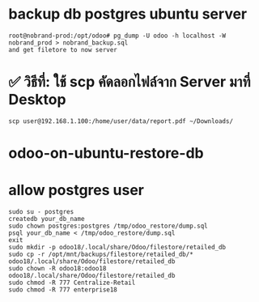 # backup db postgres ubuntu server   
    root@nobrand-prod:/opt/odoo# pg_dump -U odoo -h localhost -W nobrand_prod > nobrand_backup.sql   
    and get filetore to now server

# ✅ วิธีที่: ใช้ scp คัดลอกไฟล์จาก Server มาที่ Desktop
    scp user@192.168.1.100:/home/user/data/report.pdf ~/Downloads/

# odoo-on-ubuntu-restore-db    
# allow postgres user     
    sudo su - postgres   
    createdb your_db_name     
    sudo chown postgres:postgres /tmp/odoo_restore/dump.sql    
    psql your_db_name < /tmp/odoo_restore/dump.sql   
    exit   
    sudo mkdir -p odoo18/.local/share/Odoo/filestore/retailed_db   
    sudo cp -r /opt/mnt/backups/filestore/retailed_db/* odoo18/.local/share/Odoo/filestore/retailed_db  
    sudo chown -R odoo18:odoo18 odoo18/.local/share/Odoo/filestore/retailed_db   
    sudo chmod -R 777 Centralize-Retail  
    sudo chmod -R 777 enterprise18    
